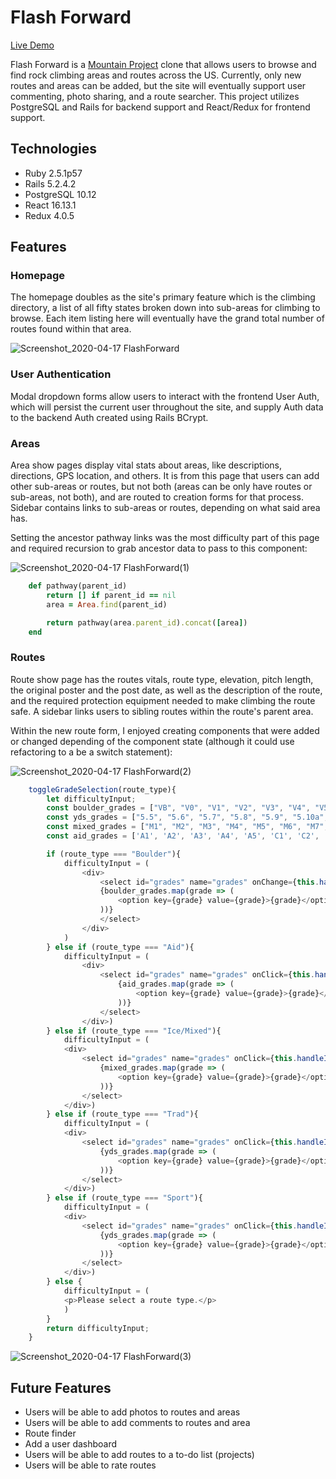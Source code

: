 
# Flash Forward


[Live Demo](https://flash-forward-app.herokuapp.com/#/)

Flash Forward is a [Mountain Project](https://www.mountainproject.com/) clone that allows users to browse and find rock climbing areas and routes across the US. Currently, only new routes and areas can be added, but the site will eventually support user commenting, photo sharing, and a route searcher. This project utilizes PostgreSQL and Rails for backend support and React/Redux for frontend support.

## Technologies 

- Ruby 2.5.1p57
- Rails 5.2.4.2
- PostgreSQL 10.12
- React 16.13.1
- Redux 4.0.5

## Features

### Homepage

The homepage doubles as the site's primary feature which is the climbing directory, a list of all fifty states broken down into sub-areas for climbing to browse. Each item listing here will eventually have the grand total number of routes found within that area.

![Screenshot_2020-04-17 FlashForward](https://user-images.githubusercontent.com/56661062/79588483-fc58f600-80a1-11ea-896d-b1d1eab04b40.png)

### User Authentication

Modal dropdown forms allow users to interact with the frontend User Auth, which will persist the current user throughout the site, and supply Auth data to the backend Auth created using Rails BCrypt.

### Areas

Area show pages display vital stats about areas, like descriptions, directions, GPS location, and others. It is from this page that users can add other sub-areas or routes, but not both (areas can be only have routes or sub-areas, not both), and are routed to creation forms for that process. Sidebar contains links to sub-areas or routes, depending on what said area has.

Setting the ancestor pathway links was the most difficulty part of this page and required recursion to grab ancestor data to pass to this component:

![Screenshot_2020-04-17 FlashForward(1)](https://user-images.githubusercontent.com/56661062/79588477-fb27c900-80a1-11ea-8d49-3b07b0447ae6.png)

```ruby
    def pathway(parent_id)
        return [] if parent_id == nil 
        area = Area.find(parent_id)

        return pathway(area.parent_id).concat([area])
    end
```

### Routes

Route show page has the routes vitals, route type, elevation, pitch length, the original poster and the post date, as well as the description of the route, and the required protection equipment needed to make climbing the route safe. A sidebar links users to sibling routes within the route's parent area.

Within the new route form, I enjoyed creating components that were added or changed depending of the component state (although it could use refactoring to a be a switch statement):

![Screenshot_2020-04-17 FlashForward(2)](https://user-images.githubusercontent.com/56661062/79588469-f95e0580-80a1-11ea-8fe4-6f1383b94492.png)

```js
    toggleGradeSelection(route_type){
        let difficultyInput;
        const boulder_grades = ["VB", "V0", "V1", "V2", "V3", "V4", "V5", "V6", "V7", "V8", "V9", "V10"];
        const yds_grades = ["5.5", "5.6", "5.7", "5.8", "5.9", "5.10a", "5.10b", "5.10c", "5.10d", "5.11a", "5.11b", "5.11c", "5.11d", "5.12a", "5.12b", "5.12c", "5.12d", "5.13a", "5.13b", "5.13c", "5.13d", "5.14a", "5.14b", "5.14c", "5.14d", "5.15a", "5.15b", "5.15c", "5.15d"];
        const mixed_grades = ["M1", "M2", "M3", "M4", "M5", "M6", "M7", "M8", "M9", "M10", "M11", "M12", "M13", "M14", "M15"];
        const aid_grades = ['A1', 'A2', 'A3', 'A4', 'A5', 'C1', 'C2', 'C3', 'C4', 'C5'];

        if (route_type === "Boulder"){
            difficultyInput = (
                <div>
                    <select id="grades" name="grades" onChange={this.handleInput('difficulty')}>
                    {boulder_grades.map(grade => (
                        <option key={grade} value={grade}>{grade}</option>
                    ))}
                    </select>
                </div>
            )
        } else if (route_type === "Aid"){
            difficultyInput = (
                <div>
                    <select id="grades" name="grades" onClick={this.handleInput('difficulty')}>
                        {aid_grades.map(grade => (
                            <option key={grade} value={grade}>{grade}</option>
                        ))}
                    </select>
                </div>)
        } else if (route_type === "Ice/Mixed"){
            difficultyInput = (
            <div>
                <select id="grades" name="grades" onClick={this.handleInput('difficulty')}>
                    {mixed_grades.map(grade => (
                        <option key={grade} value={grade}>{grade}</option>
                    ))}
                </select>
            </div>)
        } else if (route_type === "Trad"){
            difficultyInput = (
            <div>
                <select id="grades" name="grades" onClick={this.handleInput('difficulty')}>
                    {yds_grades.map(grade => (
                        <option key={grade} value={grade}>{grade}</option>
                    ))}
                </select>
            </div>)
        } else if (route_type === "Sport"){
            difficultyInput = (
            <div>
                <select id="grades" name="grades" onClick={this.handleInput('difficulty')}>
                    {yds_grades.map(grade => (
                        <option key={grade} value={grade}>{grade}</option>
                    ))}
                </select>
            </div>)
        } else {
            difficultyInput = (
            <p>Please select a route type.</p>
            )
        }
        return difficultyInput;
    }
```

![Screenshot_2020-04-17 FlashForward(3)](https://user-images.githubusercontent.com/56661062/79588465-f82cd880-80a1-11ea-86e9-a0ddef99ff3e.png)

## Future Features

- Users will be able to add photos to routes and areas
- Users will be able to add comments to routes and area
- Route finder
- Add a user dashboard
- Users will be able to add routes to a to-do list (projects)
- Users will be able to rate routes 